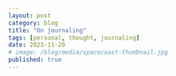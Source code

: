 ```yaml
---
layout: post
category: blog
title: "On journaling"
tags: [personal, thought, journaling]
date: 2023-11-20
# image: /blog/media/spacecoast-thumbnail.jpg
published: true
---
```


